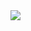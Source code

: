 <img src="https://img.shields.io/badge/Java-3DDC84?style=flat-square&logo=Android&logoColor=white"/>
